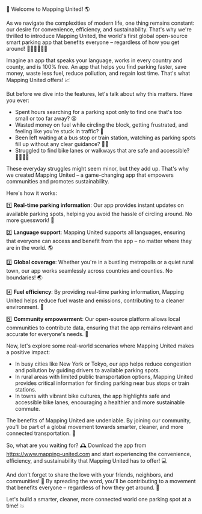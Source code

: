 🚀 Welcome to Mapping United! 🌎

As we navigate the complexities of modern life, one thing remains constant: our desire for convenience, efficiency, and sustainability. That's why we're thrilled to introduce Mapping United, the world's first global open-source smart parking app that benefits everyone – regardless of how you get around! 🚌🚂🚴‍♀️🏃‍♂️

Imagine an app that speaks your language, works in every country and county, and is 100% free. An app that helps you find parking faster, save money, waste less fuel, reduce pollution, and regain lost time. That's what Mapping United offers! 📈

But before we dive into the features, let's talk about why this matters. Have you ever:

* Spent hours searching for a parking spot only to find one that's too small or too far away? 😩
* Wasted money on fuel while circling the block, getting frustrated, and feeling like you're stuck in traffic? 💸
* Been left waiting at a bus stop or train station, watching as parking spots fill up without any clear guidance? 🚌🚂
* Struggled to find bike lanes or walkways that are safe and accessible? 🚴‍♀️🏃‍♂️

These everyday struggles might seem minor, but they add up. That's why we created Mapping United – a game-changing app that empowers communities and promotes sustainability.

Here's how it works:

1️⃣ **Real-time parking information**: Our app provides instant updates on available parking spots, helping you avoid the hassle of circling around. No more guesswork! 🤔

2️⃣ **Language support**: Mapping United supports all languages, ensuring that everyone can access and benefit from the app – no matter where they are in the world. 🌎

3️⃣ **Global coverage**: Whether you're in a bustling metropolis or a quiet rural town, our app works seamlessly across countries and counties. No boundaries! 🌏

4️⃣ **Fuel efficiency**: By providing real-time parking information, Mapping United helps reduce fuel waste and emissions, contributing to a cleaner environment. 🌟

5️⃣ **Community empowerment**: Our open-source platform allows local communities to contribute data, ensuring that the app remains relevant and accurate for everyone's needs. 👥

Now, let's explore some real-world scenarios where Mapping United makes a positive impact:

* In busy cities like New York or Tokyo, our app helps reduce congestion and pollution by guiding drivers to available parking spots.
* In rural areas with limited public transportation options, Mapping United provides critical information for finding parking near bus stops or train stations.
* In towns with vibrant bike cultures, the app highlights safe and accessible bike lanes, encouraging a healthier and more sustainable commute.

The benefits of Mapping United are undeniable. By joining our community, you'll be part of a global movement towards smarter, cleaner, and more connected transportation. 🌟

So, what are you waiting for? 🕰️ Download the app from https://www.mapping-united.com and start experiencing the convenience, efficiency, and sustainability that Mapping United has to offer! 💻

And don't forget to share the love with your friends, neighbors, and communities! 🤩 By spreading the word, you'll be contributing to a movement that benefits everyone – regardless of how they get around. 👫

Let's build a smarter, cleaner, more connected world one parking spot at a time! 💥